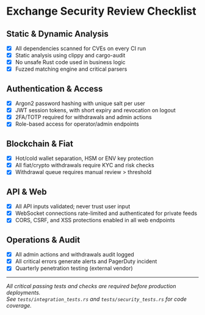 # Exchange Security Review Checklist

## Static & Dynamic Analysis
- [x] All dependencies scanned for CVEs on every CI run
- [x] Static analysis using clippy and cargo-audit
- [x] No unsafe Rust code used in business logic
- [x] Fuzzed matching engine and critical parsers

## Authentication & Access
- [x] Argon2 password hashing with unique salt per user
- [x] JWT session tokens, with short expiry and revocation on logout
- [x] 2FA/TOTP required for withdrawals and admin actions
- [x] Role-based access for operator/admin endpoints

## Blockchain & Fiat
- [x] Hot/cold wallet separation, HSM or ENV key protection
- [x] All fiat/crypto withdrawals require KYC and risk checks
- [x] Withdrawal queue requires manual review > threshold

## API & Web
- [x] All API inputs validated; never trust user input
- [x] WebSocket connections rate-limited and authenticated for private feeds
- [x] CORS, CSRF, and XSS protections enabled in all web endpoints

## Operations & Audit
- [x] All admin actions and withdrawals audit logged
- [x] All critical errors generate alerts and PagerDuty incident
- [x] Quarterly penetration testing (external vendor)

---

*All critical passing tests and checks are required before production deployments.  
See `tests/integration_tests.rs` and `tests/security_tests.rs` for code coverage.*